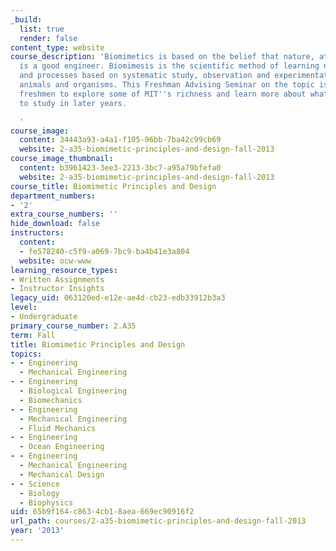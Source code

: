 ```yaml
---
_build:
  list: true
  render: false
content_type: website
course_description: 'Biomimetics is based on the belief that nature, at least at times,
  is a good engineer. Biomimesis is the scientific method of learning new principles
  and processes based on systematic study, observation and experimentation with live
  animals and organisms. This Freshman Advising Seminar on the topic is a way for
  freshmen to explore some of MIT''s richness and learn more about what they may want
  to study in later years.

  '
course_image:
  content: 34443a93-a4a1-f105-96bb-7ba42c99cb69
  website: 2-a35-biomimetic-principles-and-design-fall-2013
course_image_thumbnail:
  content: b3961423-3ee3-2213-3bc7-a95a79bfefa0
  website: 2-a35-biomimetic-principles-and-design-fall-2013
course_title: Biomimetic Principles and Design
department_numbers:
- '2'
extra_course_numbers: ''
hide_download: false
instructors:
  content:
  - fe578240-c5f9-a069-7bc9-ba4b41e3a804
  website: ocw-www
learning_resource_types:
- Written Assignments
- Instructor Insights
legacy_uid: 063120ed-e12e-ae4d-cb23-edb33912b3a3
level:
- Undergraduate
primary_course_number: 2.A35
term: Fall
title: Biomimetic Principles and Design
topics:
- - Engineering
  - Mechanical Engineering
- - Engineering
  - Biological Engineering
  - Biomechanics
- - Engineering
  - Mechanical Engineering
  - Fluid Mechanics
- - Engineering
  - Ocean Engineering
- - Engineering
  - Mechanical Engineering
  - Mechanical Design
- - Science
  - Biology
  - Biophysics
uid: 65b9f164-c863-4cb1-8aea-669ec90916f2
url_path: courses/2-a35-biomimetic-principles-and-design-fall-2013
year: '2013'
---
```

